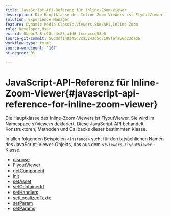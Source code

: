 ```yaml
---
title: JavaScript-API-Referenz für Inline-Zoom-Viewer
description: Die Hauptklasse des Inline-Zoom-Viewers ist FlyoutViewer. Sie wird im Namespace s7viewers deklariert. Diese JavaScript-API behandelt Konstruktoren, Methoden und Callbacks dieser bestimmten Klasse.
solution: Experience Manager
feature: Dynamic Media Classic,Viewers,SDK/API,Inline Zoom
role: Developer,User
exl-id: 0bebc7a8-c98c-4c85-a1d6-fccecccd53e0
source-git-commit: 50dddf148345d2ca5243d5d7108fefa56d23dad6
workflow-type: tm+mt
source-wordcount: '107'
ht-degree: 0%

---
```


# JavaScript-API-Referenz für Inline-Zoom-Viewer{#javascript-api-reference-for-inline-zoom-viewer}

Die Hauptklasse des Inline-Zoom-Viewers ist FlyoutViewer. Sie wird im Namespace s7viewers deklariert. Diese JavaScript-API behandelt Konstruktoren, Methoden und Callbacks dieser bestimmten Klasse.

In allen folgenden Beispielen `<instance>` steht für den tatsächlichen Namen des JavaScript-Viewer-Objekts, das aus dem `s7viewers.FlyoutViewer` -Klasse.

* [dispose](r-html5-inlinezoom-viewer-javascriptapiref-dispose.md)
* [FlyoutViewer](r-html5-inlinezoom-viewer-javascriptapiref-inlinezoomviewer.md)
* [getComponent](r-html5-inlinezoom-viewer-javascriptapiref-getcomponent.md)
* [init](r-html5-inlinezoom-viewer-javascriptapiref-init.md)
* [setAsset](r-html5-inlinezoom-viewer-javascriptapiref-setasset.md)
* [setContainerId](r-html5-inlinezoom-viewer-javascriptapiref-.setcontainerid.md)
* [setHandlers](r-html5-inlinezoom-viewer-javascriptapiref-sethandlers.md)
* [setLocalizedTexte](r-html5-inlinezoom-viewer-javascriptapiref-setlocalizedtexts.md)
* [setParam](r-html5-inlinezoom-viewer-javascriptapiref-setparam.md)
* [setParams](r-html5-inlinezoom-viewer-javascriptapiref-setparams.md)
